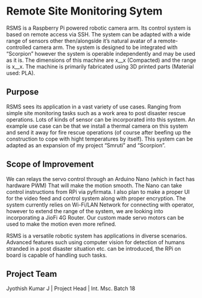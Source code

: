 # Remote Site Monitoring Sytem
RSMS is a Raspberry Pi powered robotic camera arm. Its control system is based on remote access via SSH. The system can be adapted with a wide range of sensors other then/alongside it’s natural avatar of a remote-controlled camera arm. The system is designed to be integrated with “Scorpion” however the system is operable independently and may be used as it is. The dimensions of this machine are x__x (Compacted) and the range is x__x. The machine is primarily fabricated using 3D printed parts (Material used: PLA).

## Purpose

RSMS sees its application in a vast variety of use cases. Ranging from simple site monitoring tasks such as a work area to post disaster rescue operations. Lots of kinds of sensor can be incorporated into this system. An example use case can be that we install a thermal camera on this system and send it away for fire rescue operations (of course after beefing up the construction to cope with hight temperatures by itself). This system can be adapted as an expansion of my project “Smruti” and “Scorpion”.

## Scope of Improvement

We can relays the servo control through an Arduino Nano (which in fact has hardware PWM) That will make the motion smooth. The Nano can take control instructions from RPi via pyfirmata. I also plan to make a proper UI for the video feed and control system along with proper encryption. The system currently relies on Wi-Fi/LAN Network for connecting with operator, however to extend the range of the system, we are looking into incorporating a JioFi 4G Router. Our custom made servo motors can be used to make the motion even more refined.

RSMS is a versatile robotic system has applications in diverse scenarios. Advanced features such using computer vision for detection of humans stranded in a post disaster situation etc. can be introduced, the RPi on board is capable of handling such tasks.

## Project Team

Jyothish Kumar J | Project Head | Int. Msc. Batch 18
